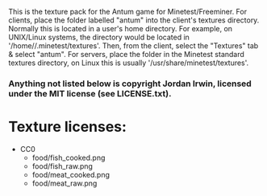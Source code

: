 This is the texture pack for the Antum game for Minetest/Freeminer. For clients, place the folder labelled "antum" into the client's textures directory. Normally this is located in a user's home directory. For example, on UNIX/Linux systems, the directory would be located in '/home/<username>/.minetest/textures'. Then, from the client, select the "Textures" tab & select "antum". For servers, place the folder in the Minetest standard textures directory, on Linux this is usually '/usr/share/minetest/textures'.


### Anything not listed below is copyright Jordan Irwin, licensed under the MIT license (see LICENSE.txt).

# Texture licenses:
* CC0
    * food/fish_cooked.png
    * food/fish_raw.png
    * food/meat_cooked.png
    * food/meat_raw.png

